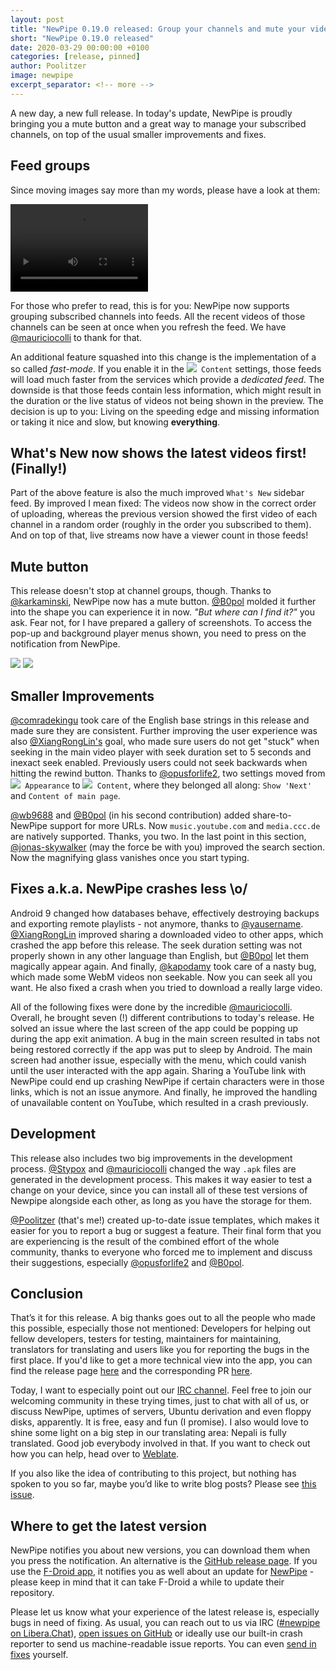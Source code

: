 ```yaml
---
layout: post
title: "NewPipe 0.19.0 released: Group your channels and mute your videos"
short: "NewPipe 0.19.0 released"
date: 2020-03-29 00:00:00 +0100
categories: [release, pinned]
author: Poolitzer
image: newpipe
excerpt_separator: <!-- more -->
---
```


A new day, a new full release. In today's update, NewPipe is proudly bringing you a mute button and a great way to manage your subscribed channels, on top of the usual smaller improvements and fixes.<!-- more -->


## Feed groups

Since moving images say more than my words, please have a look at them:

<video src="{{ site.baseurl }}/img/folders.webm" class="no-flow img-responsive" width="220" height="140" autoplay loop></video>

For those who prefer to read, this is for you: NewPipe now supports grouping subscribed channels into feeds. All the recent videos of those channels can be seen at once when you refresh the feed. We have [@mauriciocolli](https://github.com/mauriciocolli) to thank for that.

An additional feature squashed into this change is the implementation of a so called _fast-mode_. If you enable it in the <code><nobr><img src="{{ site.baseurl }}/img/icons/baseline-language-20px.svg" /> Content</nobr></code> settings, those feeds will load much faster from the services which provide a _dedicated feed_. The downside is that those feeds contain less information, which might result in the duration or the live status of videos not being shown in the preview. The decision is up to you: Living on the speeding edge and missing information or taking it nice and slow, but knowing **everything**.

## What's New now shows the latest videos first! (Finally!)

Part of the above feature is also the much improved `What's New` sidebar feed. By improved I mean fixed: The videos now show in the correct order of uploading, whereas the previous version showed the first video of each channel in a random order (roughly in the order you subscribed to them). And on top of that, live streams now have a viewer count in those feeds!


## Mute button

This release doesn't stop at channel groups, though. Thanks to [@karkaminski](https://github.com/karkaminski), NewPipe now has a mute button. [@B0pol](https://github.com/B0pol) molded it further into the shape you can experience it in now. _"But where can I find it?"_ you ask. Fear not, for I have prepared a gallery of screenshots. To access the pop-up and background player menus shown, you need to press on the notification from NewPipe.

<img class="no-flow vertical" src="{{ site.baseurl }}/img/screenshots/mute_main.jpg"/>
<img class="no-flow img-responsive" src="{{ site.baseurl }}/img/screenshots/mute_back.jpg"/>


## Smaller Improvements

[@comradekingu](https://github.com/comradekingu) took care of the English base strings in this release and made sure they are consistent. Further improving the user experience was also [@XiangRongLin's](https://github.com/XiangRongLin) goal, who made sure users do not get "stuck" when seeking in the main video player with seek duration set to 5 seconds and inexact seek enabled. Previously users could not seek backwards when hitting the rewind button. Thanks to [@opusforlife2](https://github.com/opusforlife2), two settings moved from <code><nobr><img src="{{ site.baseurl }}/img/icons/color_lens-20px.svg" /> Appearance</nobr></code> to <code><nobr><img src="{{ site.baseurl }}/img/icons/baseline-language-20px.svg" /> Content</nobr></code>, where they belonged all along: `Show 'Next'` and `Content of main page`.

[@wb9688](https://github.com/wb9688) and [@B0pol](https://github.com/B0pol) (in his second contribution) added share-to-NewPipe support for more URLs. Now `music.youtube.com` and `media.ccc.de` are natively supported. Thanks, you two. In the last point in this section, [@jonas-skywalker](https://github.com/jonas-skywalker) (may the force be with you) improved the search section. Now the magnifying glass vanishes once you start typing.

## Fixes a.k.a. NewPipe crashes less \o/

Android 9 changed how databases behave, effectively destroying backups and exporting remote playlists - not anymore, thanks to [@yausername](https://github.com/yausername). [@XiangRongLin](https://github.com/XiangRongLin) improved sharing a downloaded video to other apps, which crashed the app before this release. The seek duration setting was not properly shown in any other language than English, but [@B0pol](https://github.com/B0pol) let them magically appear again. And finally, [@kapodamy](https://github.com/kapodamy) took care of a nasty bug, which made some WebM videos non seekable. Now you can seek all you want. He also fixed a crash when you tried to download a really large video.

All of the following fixes were done by the incredible [@mauriciocolli](https://github.com/mauriciocolli). Overall, he brought seven (!) different contributions to today's release. He solved an issue where the last screen of the app could be popping up during the app exit animation. A bug in the main screen resulted in tabs not being restored correctly if the app was put to sleep by Android. The main screen had another issue, especially with the menu, which could vanish until the user interacted with the app again. Sharing a YouTube link with NewPipe could end up crashing NewPipe if certain characters were in those links, which is not an issue anymore. And finally, he improved the handling of unavailable content on YouTube, which resulted in a crash previously.

## Development

This release also includes two big improvements in the development process. [@Stypox](https://github.com/Stypox) and [@mauriciocolli](https://github.com/mauriciocolli) changed the way `.apk` files are generated in the development process. This makes it way easier to test a change on your device, since you can install all of these test versions of Newpipe alongside each other, as long as you have the storage for them.

[@Poolitzer](https://github.com/poolitzer) (that's me!) created up-to-date issue templates, which makes it easier for you to report a bug or suggest a feature. Their final form that you are experiencing is the result of the combined effort of the whole community, thanks to everyone who forced me to implement and discuss their suggestions, especially [@opusforlife2](https://github.com/opusforlife2) and [@B0pol](https://github.com/B0pol).


## Conclusion

That’s it for this release. A big thanks goes out to all the people who made this possible, especially those not mentioned: Developers for helping out fellow developers, testers for testing, maintainers for maintaining, translators for translating and users like you for reporting the bugs in the first place. If you'd like to get a more technical view into the app, you can find the release page [here](https://github.com/TeamNewPipe/NewPipe/releases/tag/v0.19.0) and the corresponding PR [here](https://github.com/TeamNewPipe/NewPipe/pull/3267).

Today, I want to especially point out our [IRC channel](https://webchat.freenode.net/?channels=newpipe). Feel free to join our welcoming community in these trying times, just to chat with all of us, or discuss NewPipe, uptimes of servers, Ubuntu derivation and even floppy disks, apparently. It is free, easy and fun (I promise).
I also would love to shine some light on a big step in our translating area: Nepali is fully translated. Good job everybody involved in that. If you want to check out how you can help, head over to [Weblate](https://hosted.weblate.org/projects/newpipe/).

If you also like the idea of contributing to this project, but nothing has spoken to you so far, maybe you’d like to write blog posts? Please see [this issue](https://github.com/TeamNewPipe/website/issues/125).


## Where to get the latest version

NewPipe notifies you about new versions, you can download them when you press the notification. An alternative is the [GitHub release page](https://github.com/TeamNewPipe/NewPipe/releases). If you use the [F-Droid app](https://f-droid.org/), it notifies you as well about an update for [NewPipe](https://f-droid.org/packages/org.schabi.newpipe/) - please keep in mind that it can take F-Droid a while to update their repository.

Please let us know what your experience of the latest release is, especially bugs in need of fixing. As usual, you can reach out to us via IRC ([#newpipe on Libera.Chat](ircs://irc.libera.chat:6697/newpipe)), [open issues on GitHub](https://github.com/TeamNewPipe/NewPipe/issues/new) or ideally use our built-in crash reporter to send us machine-readable issue reports. You can even [send in fixes](https://github.com/TeamNewPipe/NewPipe/blob/dev/.github/CONTRIBUTING.md#bug-fixing) yourself.
